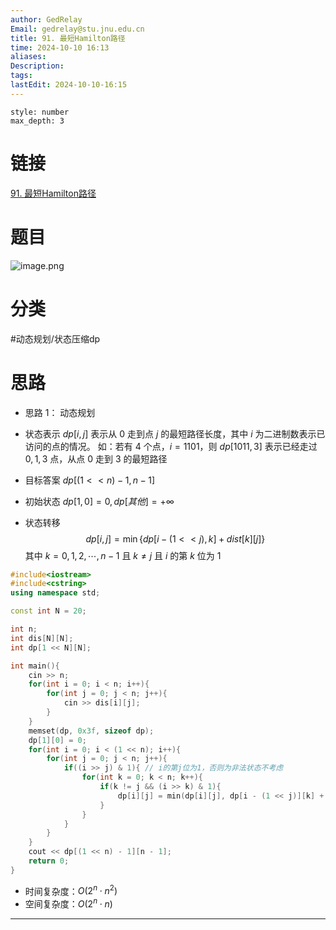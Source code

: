 ```yaml
---
author: GedRelay
Email: gedrelay@stu.jnu.edu.cn
title: 91. 最短Hamilton路径
time: 2024-10-10 16:13
aliases: 
Description: 
tags: 
lastEdit: 2024-10-10-16:15
---
```


```toc
style: number
max_depth: 3
```

# 链接
[91. 最短Hamilton路径](https://www.acwing.com/problem/content/description/93/) 

# 题目
![image.png](https://ged-pic-bed.oss-cn-guangzhou.aliyuncs.com/img/202410101613467.png)


# 分类
#动态规划/状态压缩dp 

# 思路
- 思路 1：
动态规划
- 状态表示
${dp\left[ i,j \right]  }$ 表示从 ${0 }$ 走到点 ${j }$ 的最短路径长度，其中 ${i }$ 为二进制数表示已访问的点的情况。
如：若有 ${4 }$ 个点，${i=1101 }$，则 ${dp\left[ 1011,3 \right]  }$ 表示已经走过 ${0,1,3 }$ 点，从点 ${0 }$ 走到 ${3 }$ 的最短路径

- 目标答案
${dp\left[ \left( 1 < < n \right)-1,n-1 \right]  }$ 

- 初始状态
${dp\left[ 1,0 \right] =0 ,dp\left[ 其他 \right] =+_{} \infty }$ 

- 状态转移
$$
dp\left[ i,j \right] =\min\{ dp\left[ i-\left( 1 < <j \right) ,k \right] +dist\left[ k \right] \left[ j \right]  \} 
$$
其中 ${k=0,1,2,\cdots ,n-1 }$ 且 ${k\neq j }$ 且 ${i}$ 的第 ${k }$ 位为 ${1 }$ 


```cpp
#include<iostream>
#include<cstring>
using namespace std;

const int N = 20;

int n;
int dis[N][N];
int dp[1 << N][N];

int main(){
    cin >> n;
    for(int i = 0; i < n; i++){
        for(int j = 0; j < n; j++){
            cin >> dis[i][j];
        }
    }
    memset(dp, 0x3f, sizeof dp);
    dp[1][0] = 0;
    for(int i = 0; i < (1 << n); i++){
        for(int j = 0; j < n; j++){
            if((i >> j) & 1){ // i的第j位为1，否则为非法状态不考虑
                for(int k = 0; k < n; k++){
                    if(k != j && (i >> k) & 1){
                        dp[i][j] = min(dp[i][j], dp[i - (1 << j)][k] + dis[k][j]);
                    }
                }
            }
        }
    }
    cout << dp[(1 << n) - 1][n - 1];
    return 0;
}
```


- 时间复杂度：${O\left( 2^{n} \cdot n^{2}  \right)  }$ 
- 空间复杂度：${O\left(  2^{n} \cdot n \right)  }$ 


---

